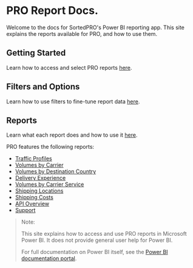 # PRO Report Docs.
Welcome to the docs for SortedPRO's Power BI reporting app. This site explains the reports available for PRO, and how to use them.

## Getting Started

Learn how to access and select PRO reports [here](pro/reports/getting-started.md).

## Filters and Options

Learn how to use filters to fine-tune report data [here](pro/reports/filters-options.md).

## Reports

Learn what each report does and how to use it [here](pro/reports/reports.md). 

PRO features the following reports:

* [Traffic Profiles](pro/reports/traffic-profile.md)
* [Volumes by Carrier](pro/reports/by-carrier.md)
* [Volumes by Destination Country](pro/reports/by-country.md)
* [Delivery Experience](pro/reports/experience.md)
* [Volumes by Carrier Service](pro/reports/by-carrier-service.md)
* [Shipping Locations](pro/reports/location-performance.md)
* [Shipping Costs](pro/reports/costs.md)
* [API Overview](pro/reports/api.md)
* [Support](pro/reports/support.md)

> <span class="note-header">Note:</span>
>
> This site explains how to access and use PRO reports in Microsoft Power BI. It does not provide general user help for Power BI. 
> 
> For full documentation on Power BI itself, see the [Power BI documentation portal](https://docs.microsoft.com/en-us/power-bi/#pivot=home&panel=home-all).

